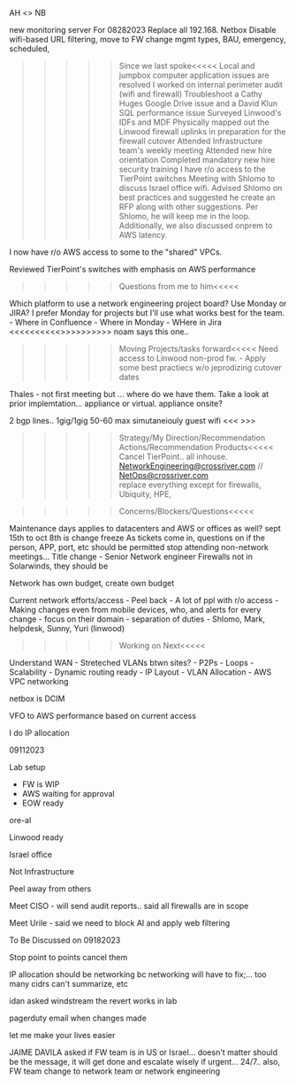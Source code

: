 AH <> NB


new monitoring server
For 08282023
Replace all 192.168.
Netbox
Disable wifi-based URL filtering, move to FW
change mgmt types, BAU, emergency, scheduled, 



>>>>>Since we last spoke<<<<<
Local and jumpbox computer application issues are resolved
I worked on internal perimeter audit (wifi and firewall)
Troubleshoot a Cathy Huges Google Drive issue and a David Klun SQL performance issue
Surveyed Linwood's IDFs and MDF
Physically mapped out the Linwood firewall uplinks in preparation for the firewall cutover
Attended Infrastructure team's weekly meeting
Attended new hire orientation
Completed mandatory new hire security training
I have r/o access to the TierPoint switches
Meeting with Shlomo to discuss Israel office wifi. Advised Shlomo on best practices and suggested he create an RFP along with other suggestions. Per Shlomo, he will keep me in the loop. Additionally, we also discussed onprem to AWS latency.

I now have r/o AWS access to some to the "shared" VPCs.

Reviewed TierPoint's switches with emphasis on AWS performance


>>>>>Questions from me to him<<<<<

Which platform to use a network engineering project board? Use Monday or JIRA? I prefer Monday for projects but I'll use what works best for the team.
    - Where in Confluence
    - Where in Monday
    - WHere in Jira  <<<<<<<<<<>>>>>>>>>> noam says this one.. 


>>>>>Moving Projects/tasks forward<<<<<
Need access to Linwood non-prod fw.
    - Apply some best practiecs w/o jeprodizing cutover dates

Thales - not first meeting but ... where do we have them. Take a look at prior implemtation... appliance or virtual. appliance onsite? 


2 bgp lines.. 1gig/1gig 50-60 max simutaneiouly guest wifi <<<   >>>

>>>>>Strategy/My Direction/Recommendation Actions/Recommendation Products<<<<<
Cancel TierPoint.. all inhouse. 
NetworkEngineering@crossriver.com // NetOps@crossriver.com   
replace everything except for firewalls, Ubiquity, HPE, 


>>>>>Concerns/Blockers/Questions<<<<<

Maintenance days applies to datacenters and AWS or offices as well? sept 15th to oct 8th is change freeze
As tickets come in, questions on if the person, APP, port, etc should be permitted
stop attending non-network meetings... 
Title change - Senior Network engineer
Firewalls not in Solarwinds, they should be

Network has own budget, create own budget

Current network efforts/access - Peel back
    - A lot of ppl with r/o access
    - Making changes even from mobile devices, who, and alerts for every change
    - focus on their domain
    - separation of duties
    - Shlomo, Mark, helpdesk, Sunny, Yuri (linwood)


>>>>>Working on Next<<<<<

Understand WAN
    - Streteched VLANs btwn sites?
    - P2Ps
    - Loops
    - Scalability
    - Dynamic routing ready
    - IP Layout
    - VLAN Allocation
    - AWS VPC networking

netbox is DCIM

VFO to AWS performance based on current access


I do IP allocation



09112023



Lab setup
- FW is WIP
- AWS waiting for approval
- EOW ready



ore-al

Linwood ready

Israel office

Not Infrastructure

Peel away from others

Meet CISO - will send audit reports.. said all firewalls are in scope

Meet Urile - said we need to block AI and apply web filtering


To Be Discussed on 09182023

Stop point to points cancel them

IP allocation should be networking bc networking will have to fix;... too many cidrs can't summarize, etc


idan
asked windstream
the revert works in lab

pagerduty
email when changes made

let me make your lives easier

JAIME DAVILA asked if FW team is in US or Israel... doesn't matter should be the message, it will get done and escalate wisely if urgent... 24/7.. also, FW team change to network team or network engineering